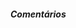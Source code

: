 ##### Comentários

<div id="remark42"></div>
<script>
    var remark_config = {
        host: "https://comments.singularjourney.host",
        site_id: "blog-jonatasoliveira-dev",
        components: ['embed','count']
    };
</script>
<script>!function(e,n){for(var o=0;o<e.length;o++){var r=n.createElement("script"),c="data-main"in e[o]?e[o]["data-main"]:e[o].src;r.src=c,n.getElementsByTagName("head")[0].appendChild(r)}}(remark_config.components||["embed"],document);</script>
